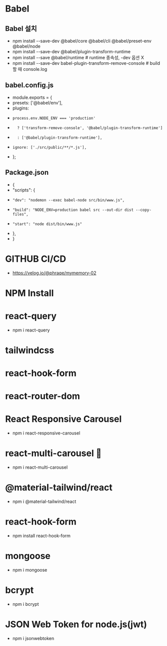 # Babel

## Babel 설치

- npm install --save-dev @babel/core @babel/cli @babel/preset-env @babel/node
- npm install --save-dev @babel/plugin-transform-runtime
- npm install --save @babel/runtime # runtime 종속성, -dev 옵션 X
- npm install --save-dev babel-plugin-transform-remove-console # build 할 때 console.log

## babel.config.js

- module.exports = {
- presets: ['@babel/env'],
- plugins:
-     process.env.NODE_ENV === 'production'
-       ? ['transform-remove-console', '@babel/plugin-transform-runtime']
-       : ['@babel/plugin-transform-runtime'],
-     ignore: ['./src/public/**/*.js'],
- };

## Package.json

- {
- "scripts": {
-     "dev": "nodemon --exec babel-node src/bin/www.js",
-     "build": "NODE_ENV=production babel src --out-dir dist --copy-files",
-     "start": "node dist/bin/www.js"
- },
- }

# GITHUB CI/CD

- https://velog.io/@phraqe/mymemory-02

# NPM Install

# react-query

- npm i react-query

# tailwindcss

# react-hook-form

# react-router-dom

# React Responsive Carousel

- npm i react-responsive-carousel

# react-multi-carousel 👋

- npm i react-multi-carousel

# @material-tailwind/react

- npm i @material-tailwind/react

# react-hook-form

- npm install react-hook-form

# mongoose

- npm i mongoose

# bcrypt

- npm i bcrypt

# JSON Web Token for node.js(jwt)

- npm i jsonwebtoken
